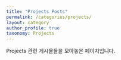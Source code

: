```yaml
---
title: "Projects Posts"
permalink: /categories/projects/
layout: category
author_profile: true
taxonomy: Projects
---
```


Projects 관련 게시물들을 모아놓은 페이지입니다.
